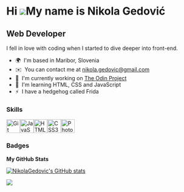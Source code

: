 Hi ![](https://user-images.githubusercontent.com/18350557/176309783-0785949b-9127-417c-8b55-ab5a4333674e.gif)My name is Nikola Gedović
======================================================================================================================================

Web Developer
-------------

I fell in love with coding when I started to dive deeper into front-end.

* 🌍  I'm based in Maribor, Slovenia
* ✉️  You can contact me at [nikola.gedovic@gmail.com](mailto:nikola.gedovic@gmail.com)
* 🚀  I'm currently working on [The Odin Project](http://www.theodinproject.com/)
* 🧠  I'm learning HTML, CSS and JavaScript
* ⚡  I have a hedgehog called Frida

### Skills


<p align="left">
<a href="https://git-scm.com/" target="_blank" rel="noreferrer"><img src="https://raw.githubusercontent.com/danielcranney/readme-generator/main/public/icons/skills/git-colored.svg" width="36" height="36" alt="Git" /></a><a href="https://developer.mozilla.org/en-US/docs/Web/JavaScript" target="_blank" rel="noreferrer"><img src="https://raw.githubusercontent.com/danielcranney/readme-generator/main/public/icons/skills/javascript-colored.svg" width="36" height="36" alt="JavaScript" /></a><a href="https://developer.mozilla.org/en-US/docs/Glossary/HTML5" target="_blank" rel="noreferrer"><img src="https://raw.githubusercontent.com/danielcranney/readme-generator/main/public/icons/skills/html5-colored.svg" width="36" height="36" alt="HTML5" /></a><a href="https://www.w3.org/TR/CSS/#css" target="_blank" rel="noreferrer"><img src="https://raw.githubusercontent.com/danielcranney/readme-generator/main/public/icons/skills/css3-colored.svg" width="36" height="36" alt="CSS3" /></a><a href="https://www.adobe.com/uk/products/photoshop.html" target="_blank" rel="noreferrer"><img src="https://raw.githubusercontent.com/danielcranney/readme-generator/main/public/icons/skills/photoshop-colored.svg" width="36" height="36" alt="Photoshop" /></a>
</p>


### Badges

<b>My GitHub Stats</b>

<a href="http://www.github.com/NikolaGedovic"><img src="https://github-readme-stats.vercel.app/api?username=NikolaGedovic&show_icons=true&hide=&count_private=true&title_color=10b981&text_color=ffffff&icon_color=6366f1&bg_color=1c1917&hide_border=true&show_icons=true" alt="NikolaGedovic's GitHub stats" /></a>

<a href="http://www.github.com/NikolaGedovic"><img src="https://github-readme-streak-stats.herokuapp.com/?user=NikolaGedovic&stroke=ffffff&background=1c1917&ring=10b981&fire=10b981&currStreakNum=ffffff&currStreakLabel=10b981&sideNums=ffffff&sideLabels=ffffff&dates=ffffff&hide_border=true" /></a>
